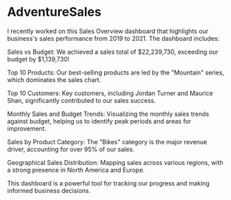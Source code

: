 # AdventureSales
I recently worked on this Sales Overview dashboard that highlights our business's sales performance from 2019 to 2021. The dashboard includes:

Sales vs Budget: We achieved a sales total of $22,239,730, exceeding our budget by $1,139,730! 

Top 10 Products: Our best-selling products are led by the "Mountain" series, which dominates the sales chart.

Top 10 Customers: Key customers, including Jordan Turner and Maurice Shan, significantly contributed to our sales success.

Monthly Sales and Budget Trends: Visualizing the monthly sales trends against budget, helping us to identify peak periods and areas for improvement.

Sales by Product Category: The "Bikes" category is the major revenue driver, accounting for over 95% of our sales.

Geographical Sales Distribution: Mapping sales across various regions, with a strong presence in North America and Europe.

This dashboard is a powerful tool for tracking our progress and making informed business decisions. 
